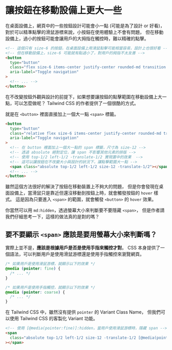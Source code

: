 # 讓按鈕在移動設備上更大一些

在桌面設備上，網頁中的一些按鈕設計可能會小一點 (可能是為了設計 or 好看)，
對於可以精準點擊的滑鼠游標來說，小按鈕在使用體驗上不會有問題，
但在移動設備上，過小的按鈕可能會讓用戶的大拇指在觸控時，難以精確的點擊。

```html
<!-- 這個只有 size-6 的按鈕，在桌面設備上用滑鼠點擊可能相當容易，設計上也很好看 -->
<!-- 但在移動設備上，size-6 可能就有點過小了，對用戶的拇指不太友善 -->
<button
  type="button"
  class="flex size-6 items-center justify-center rounded-md transition hover:bg-zinc-900/15"
  aria-label="Toggle navigation"
>
  <!-- ... -->
</button>
```

在不改變按鈕外觀與設計的前提下，如果想要讓按鈕的點擊範圍在移動設備上大一點，可以怎麼做呢？
Tailwind CSS 的作者提供了一個很酷的方式。

就是在 `<button>` 裡面直接加上一個大一點 `<span>` 標籤。

```html
<button
  type="button"
  class="relative flex size-6 items-center justify-center rounded-md transition hover:bg-zinc-900/15"
  aria-label="Toggle navigation"
>
  <!-- 在 button 裡面加上一個大一點的 span 標籤，尺寸為 size-12 -->
  <!-- 透過 absolute 絕對定位，讓 span 不影響其他元素的排版 -->
  <!-- 使用 top-1/2 left-1/2 -translate-1/2 實現置中的效果  -->
  <!-- 這可以讓按鈕在不改變大小與設計的狀況下，讓點擊範圍大一點 -->
  <span class="absolute top-1/2 left-1/2 size-12 -translate-1/2"></span>
  <!-- ... -->
</button>
```

雖然這個方法很好的解決了按鈕在移動裝置上不夠大的問題，
但是你會發現在桌面設備上，當滑鼠只是靠近但還沒移動到按鈕上時，就會觸發按鈕的 `hover` 樣式。
這是因為只要進入 `<span>` 的範圍，就會觸發 `<button>` 的 `hover` 效果。

你當然可以用 `md:hidden`，透過螢幕大小來判斷要不要隱藏 `<span>`，
但是作者請我們仔細思考一下，這樣的做法真的是對的嗎？

## 要不要顯示 `<span>` 應該是要用螢幕大小來判斷嗎？

實際上並不是，**應該是根據用戶是否是使用手指來觸控才對**。
CSS 本身提供了一個語法，可以判斷用戶是使用滑鼠游標還是使用手指觸控來瀏覽網頁。

```css
/* 如果用戶是使用滑鼠游標，就顯示以下的效果 */
@media (pointer: fine) {
  /* ... */
}

/* 如果用戶是使用手指觸控，就顯示以下的效果 */
@media (pointer: coarse) {
  /* ... */
}
```

在 Tailwind CSS 中，雖然沒有提供 `pointer` 的 Variant Class Name，
但我們可以使用 Tailwind CSS 的客製化 Variant 功能。

```html
<!-- 使用 [@media(pointer:fine)]:hidden，當用戶使用滑鼠游標時，隱藏 span -->
<span
  class="absolute top-1/2 left-1/2 size-12 -translate-1/2 [@media(pointer:fine)]:hidden"
></span>
```
